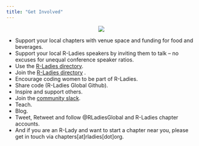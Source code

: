 ```yaml
---
title: "Get Involved"
---
```


<center>

![](img/rladies-help.png)

</center>


* Support your local chapters with venue space and funding for food and beverages.  
* Support your local R-Ladies speakers by inviting them to talk – no excuses for unequal conference speaker ratios.  
* Use the [R-Ladies directory](/directory).  
* Join the [R-Ladies directory](/directory) .  
* Encourage coding women to be part of R-Ladies.  
* Share code (R-Ladies Global Github).  
* Inspire and support others.  
* Join the [community slack](https://airtable.com/appJZFYABfCIdPYMR/shrReqdN8fhuXGY3P).  
* Teach.  
* Blog.  
* Tweet, Retweet and follow @RLadiesGlobal and R-Ladies chapter accounts.  
* And if you are an R-Lady and want to start a chapter near you, please get in touch via chapters[at]rladies[dot]org.  

